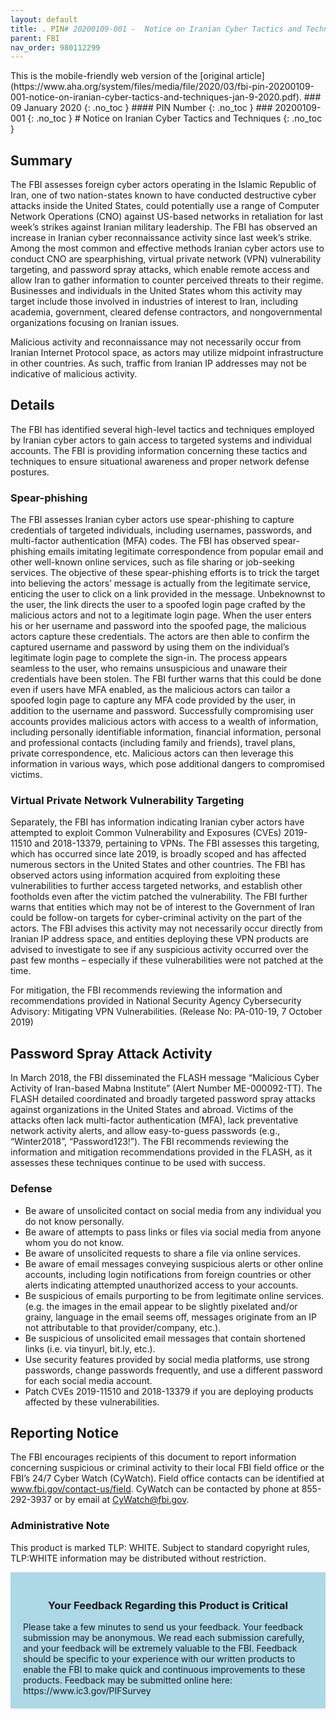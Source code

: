```yaml
---
layout: default
title: . PIN# 20200109-001 -  Notice on Iranian Cyber Tactics and Techniques 
parent: FBI 
nav_order: 980112299 
---
```

<style>
.dont-break-out {
  /* These are technically the same, but use both */
  overflow-wrap: break-word;
  word-wrap: break-word;

  -ms-word-break: break-all;
  /* This is the dangerous one in WebKit, as it breaks things wherever */
  word-break: break-all;
  /* Instead use this non-standard one: */
  word-break: break-word;
}
</style>

<div class="dont-break-out" markdown="1">
This is the mobile-friendly web version of the [original article](https://www.aha.org/system/files/media/file/2020/03/fbi-pin-20200109-001-notice-on-iranian-cyber-tactics-and-techniques-jan-9-2020.pdf).
### 09 January 2020
{: .no_toc }
#### PIN Number
{: .no_toc }
### 20200109-001
{: .no_toc }  
# Notice on Iranian Cyber Tactics and Techniques 
{: .no_toc }

## Summary
The FBI assesses foreign cyber actors operating in the Islamic Republic of Iran, one of two nation-states known to have conducted destructive cyber attacks inside the United States, could potentially use a range of Computer Network Operations (CNO) against US-based networks in retaliation for last week’s strikes against Iranian military leadership.  The FBI has observed an increase in Iranian cyber reconnaissance activity since last week’s strike. Among the most common and effective methods Iranian cyber actors use to conduct CNO are spearphishing, virtual private network (VPN) vulnerability targeting, and password spray attacks, which enable remote access and allow Iran to gather information to counter perceived threats to their regime.  Businesses and individuals in the United States whom this activity may target include those involved in industries of interest to Iran, including academia, government, cleared defense contractors, and nongovernmental organizations focusing on Iranian issues.  

Malicious activity and reconnaissance may not necessarily occur from Iranian Internet Protocol
space, as actors may utilize midpoint infrastructure in other countries. As such, traffic from
Iranian IP addresses may not be indicative of malicious activity.  

## Details
The FBI has identified several high-level tactics and techniques employed by Iranian cyber
actors to gain access to targeted systems and individual accounts. The FBI is providing
information concerning these tactics and techniques to ensure situational awareness and
proper network defense postures.

### Spear-phishing
The FBI assesses Iranian cyber actors use spear-phishing to capture credentials of targeted
individuals, including usernames, passwords, and multi-factor authentication (MFA) codes. The
FBI has observed spear-phishing emails imitating legitimate correspondence from popular email
and other well-known online services, such as file sharing or job-seeking services. The objective
of these spear-phishing efforts is to trick the target into believing the actors’ message is actually
from the legitimate service, enticing the user to click on a link provided in the message.
Unbeknownst to the user, the link directs the user to a spoofed login page crafted by the
malicious actors and not to a legitimate login page. When the user enters his or her username
and password into the spoofed page, the malicious actors capture these credentials. The actors
are then able to confirm the captured username and password by using them on the
individual’s legitimate login page to complete the sign-in. The process appears seamless to the
user, who remains unsuspicious and unaware their credentials have been stolen. The FBI
further warns that this could be done even if users have MFA enabled, as the malicious actors
can tailor a spoofed login page to capture any MFA code provided by the user, in addition to
the username and password. Successfully compromising user accounts provides malicious
actors with access to a wealth of information, including personally identifiable information,
financial information, personal and professional contacts (including family and friends), travel
plans, private correspondence, etc. Malicious actors can then leverage this information in
various ways, which pose additional dangers to compromised victims.

### Virtual Private Network Vulnerability Targeting
Separately, the FBI has information indicating Iranian cyber actors have attempted to exploit
Common Vulnerability and Exposures (CVEs) 2019-11510 and 2018-13379, pertaining to VPNs.
The FBI assesses this targeting, which has occurred since late 2019, is broadly scoped and has
affected numerous sectors in the United States and other countries. The FBI has observed
actors using information acquired from exploiting these vulnerabilities to further access
targeted networks, and establish other footholds even after the victim patched the
vulnerability. The FBI further warns that entities which may not be of interest to the
Government of Iran could be follow-on targets for cyber-criminal activity on the part of the
actors. The FBI advises this activity may not necessarily occur directly from Iranian IP address
space, and entities deploying these VPN products are advised to investigate to see if any
suspicious activity occurred over the past few months – especially if these vulnerabilities were
not patched at the time.  

For mitigation, the FBI recommends reviewing the information and recommendations provided
in National Security Agency Cybersecurity Advisory: Mitigating VPN Vulnerabilities. (Release No:
PA-010-19, 7 October 2019)  

## Password Spray Attack Activity
In March 2018, the FBI disseminated the FLASH message “Malicious Cyber Activity of Iran-based
Mabna Institute” (Alert Number ME-000092-TT). The FLASH detailed coordinated and broadly
targeted password spray attacks against organizations in the United States and abroad. Victims
of the attacks often lack multi-factor authentication (MFA), lack preventative network activity
alerts, and allow easy-to-guess passwords (e.g., “Winter2018”, “Password123!”). The FBI
recommends reviewing the information and mitigation recommendations provided in the
FLASH, as it assesses these techniques continue to be used with success.  

### Defense
* Be aware of unsolicited contact on social media from any individual you do not know
personally.
* Be aware of attempts to pass links or files via social media from anyone whom you do
not know.
* Be aware of unsolicited requests to share a file via online services.
* Be aware of email messages conveying suspicious alerts or other online accounts,
including login notifications from foreign countries or other alerts indicating attempted
unauthorized access to your accounts.
* Be suspicious of emails purporting to be from legitimate online services. (e.g. the images
in the email appear to be slightly pixelated and/or grainy, language in the email seems
off, messages originate from an IP not attributable to that provider/company, etc.).
* Be suspicious of unsolicited email messages that contain shortened links (i.e. via tinyurl,
bit.ly, etc.).
* Use security features provided by social media platforms, use strong passwords, change
passwords frequently, and use a different password for each social media account.
* Patch CVEs 2019-11510 and 2018-13379 if you are deploying products affected by these
vulnerabilities.

## Reporting Notice
The FBI encourages recipients of this document to report information concerning suspicious or
criminal activity to their local FBI field office or the FBI’s 24/7 Cyber Watch (CyWatch). Field
office contacts can be identified at www.fbi.gov/contact-us/field. CyWatch can be contacted by
phone at 855-292-3937 or by email at CyWatch@fbi.gov.   

### Administrative Note 
This product is marked TLP: WHITE. Subject to standard copyright rules, TLP:WHITE information
may be distributed without restriction.  

<div style="background-color:lightblue; padding:20px" markdown="1"> 
<h3 style="text-align:center">Your Feedback Regarding this Product is Critical</h3>
Please take a few minutes to send us your feedback. Your feedback
submission may be anonymous. We read each submission carefully, and your
feedback will be extremely valuable to the FBI. Feedback should be specific to
your experience with our written products to enable the FBI to make quick
and continuous improvements to these products. Feedback may be
submitted online here: https://www.ic3.gov/PIFSurvey
</div>
</div>
